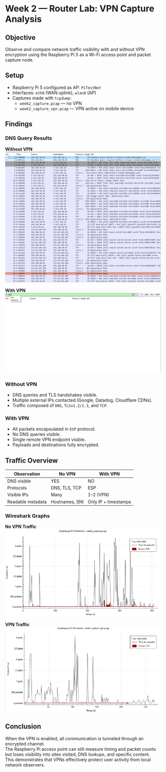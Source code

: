 # Week 2 — Router Lab: VPN Capture Analysis

## Objective
Observe and compare network traffic visibility with and without VPN encryption using the Raspberry Pi 5 as a Wi-Fi access point and packet capture node.

## Setup
- Raspberry Pi 5 configured as AP: `PiTestNet`
- Interfaces: `eth0` (WAN uplink), `wlan0` (AP)
- Captures made with `tcpdump`:
  - `week2_capture.pcap` — no VPN
  - `week2_capture_vpn.pcap` — VPN active on mobile device

## Findings
### DNS Query Results
**Without VPN**
![DNS Visible](Screenshots/capture.png)

**With VPN**
![DNS Hidden](Screenshots/no_DNS.png)

### Without VPN
- DNS queries and TLS handshakes visible.
- Multiple external IPs contacted (Google, Datadog, Cloudflare CDNs).
- Traffic composed of `DNS`, `TLSv1.2/1.3`, and `TCP`.

### With VPN
- All packets encapsulated in `ESP` protocol.
- No DNS queries visible.
- Single remote VPN endpoint visible.
- Payloads and destinations fully encrypted.

## Traffic Overview
| Observation | No VPN | With VPN |
|--------------|--------|----------|
| DNS visible | YES | NO |
| Protocols | DNS, TLS, TCP | ESP |
| Visible IPs | Many | 1–2 (VPN) |
| Readable metadata | Hostnames, SNI | Only IP + timestamps |

### Wireshark Graphs
**No VPN Traffic**
![No VPN Traffic](Screenshots/graph_capture.png)

**VPN Traffic**
![VPN Traffic](Screenshots/graph_vpn_capture.png)

## Conclusion
When the VPN is enabled, all communication is tunneled through an encrypted channel.  
The Raspberry Pi access point can still measure timing and packet counts but loses visibility into sites visited, DNS lookups, and specific content.  
This demonstrates that VPNs effectively protect user activity from local network observers.


